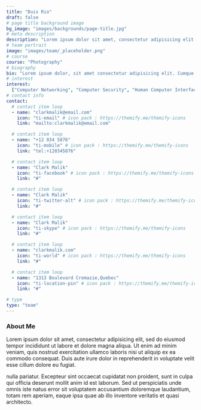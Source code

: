 ```yaml
---
title: "Duis Rio"
draft: false
# page title background image
bg_image: "images/backgrounds/page-title.jpg"
# meta description
description: "Lorem ipsum dolor sit amet, consectetur adipisicing elit, sed do eiusmod tempor incididunt ut labore. dolore magna aliqua. Ut enim ad minim veniam, quis nostrud."
# team portrait
image: "images/team/_placeholder.png"
# course
course: "Photography"
# biography
bio: "Lorem ipsum dolor, sit amet consectetur adipisicing elit. Cumque accusamus tenetur ea harum delectus ab consequatur excepturi, odit qui in quo quia voluptate nam optio, culpa aspernatur. Error placeat iusto officia voluptas quae."
# interest
interest:
  ["Computer Networking", "Computer Security", "Human Computer Interfacing"]
# contact info
contact:
  # contact item loop
  - name: "clarkmalik@email.com"
    icon: "ti-email" # icon pack : https://themify.me/themify-icons
    link: "mailto:clarkmalik@email.com"

  # contact item loop
  - name: "+12 034 5876"
    icon: "ti-mobile" # icon pack : https://themify.me/themify-icons
    link: "tel:+120345876"

  # contact item loop
  - name: "Clark Malik"
    icon: "ti-facebook" # icon pack : https://themify.me/themify-icons
    link: "#"

  # contact item loop
  - name: "Clark Malik"
    icon: "ti-twitter-alt" # icon pack : https://themify.me/themify-icons
    link: "#"

  # contact item loop
  - name: "Clark Malik"
    icon: "ti-skype" # icon pack : https://themify.me/themify-icons
    link: "#"

  # contact item loop
  - name: "clarkmalik.com"
    icon: "ti-world" # icon pack : https://themify.me/themify-icons
    link: "#"

  # contact item loop
  - name: "1313 Boulevard Cremazie,Quebec"
    icon: "ti-location-pin" # icon pack : https://themify.me/themify-icons
    link: "#"

# type
type: "team"
---
```


### About Me

Lorem ipsum dolor sit amet, consectetur adipisicing elit, sed do eiusmod tempor incididunt ut
labore et dolore magna aliqua. Ut enim ad minim veniam, quis nostrud exercitation ullamco laboris nisi ut aliquip ex ea commodo consequat. Duis aute irure dolor in reprehenderit in voluptate velit esse cillum dolore eu fugiat.

nulla pariatur. Excepteur sint occaecat cupidatat non proident, sunt in culpa qui officia deserunt mollit
anim id est laborum. Sed ut perspiciatis unde omnis iste natus error sit voluptatem accusantium doloremque
laudantium, totam rem aperiam, eaque ipsa quae ab illo inventore veritatis et quasi architecto.

